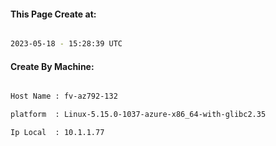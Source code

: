 
   
#### This Page Create at:

```bash

2023-05-18 - 15:28:39 UTC

```

#### Create By Machine:

```bash

Host Name : fv-az792-132

platform  : Linux-5.15.0-1037-azure-x86_64-with-glibc2.35

Ip Local  : 10.1.1.77

```

